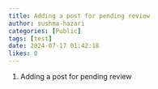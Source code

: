 ```yaml
---
title: Adding a post for pending review
author: sushma-hazari
categories: [Public]
tags: [test]
date: 2024-07-17 01:42:18 
likes: 0
---
```


1. Adding a post for pending review